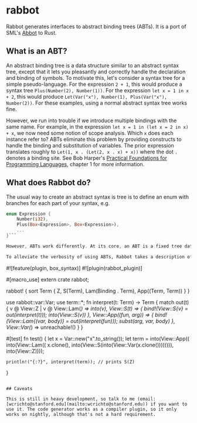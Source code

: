 # rabbot

Rabbot generates interfaces to abstract binding trees (ABTs). It is a port of SML's [Abbot](https://github.com/robsimmons/abbot) to Rust.

## What is an ABT?

An abstract binding tree is a data structure similar to an abstract syntax tree, except that it lets you pleasantly and correctly handle the declaration and binding of symbols. To motivate this, let's consider a syntax tree for a simple pseudo-language. For the expression `2 + 1`, this would produce a syntax tree `Plus(Number(2), Number(1))`. For the expression `let x = 1 in x + 2`, this would produce `Let(Var("x"), Number(1), Plus(Var("x"), Number(2))`. For these examples, using a normal abstract syntax tree works fine.

However, we run into trouble if we introduce multiple bindings with the same name. For example, in the expression `let x = 1 in (let x = 2 in x) + x`, we now need some notion of scope analysis. Which `x` does each instance refer to? ABTs eliminate this problem by providing constructs to handle the binding and substitution of variables. The prior expression translates roughly to `Let(1, x . (Let(2, x . x) + x))` where the dot `.` denotes a binding site. See Bob Harper's [Practical Foundations for Programming Languages](https://www.cs.cmu.edu/~rwh/pfpl/2nded.pdf), chapter 1 for more information.

## What does Rabbot do?

The usual way to create an abstract syntax is tree is to define an enum with branches for each part of your syntax, e.g.

```rust
enum Expression {
    Number(i32),
    Plus(Box<Expression>, Box<Expression>),
    ...
}```

However, ABTs work differently. At its core, an ABT is a fixed tree data structure that is parameterized by a set of operators, where each operator describes functionality like `Number` or `Plus`. See `rabbot/src/abt.rs` for the definition of the data type. This lets you easily re-use the ABT structure for different kinds of programs, but it requires more boilerplate and more code in practice to use.

To alleviate the verbosity of using ABTs, Rabbot takes a description of an abstract binding tree and generates a more concise interface for the programmer to use. For example, one can implement lambda calculus with Peano numerals and its interpreter in a few lines:

```
#![feature(plugin, box_syntax)]
#![plugin(rabbot_plugin)]

#[macro_use] extern crate rabbot;

rabbot! {
    sort Term {
        Z,
        S(Term),
        Lam(Binding<Term> . Term),
        App((Term, Term))
    }
}

use rabbot::var::Var;
use term::*;
fn interpret(t: Term) -> Term {
    match out(t) {
        v @ View::Z | v @ View::Lam(_) => into(v),
        View::S(t) => {
            bind!(View::S{v} = out(interpret(t)));
            into(View::S(v))
        },
        View::App((fun, arg)) => {
            bind!(View::Lam{(var, body)} = out(interpret(fun)));
            subst(arg, var, body)
        },
        View::Var(_) => unreachable!()
    }
}

#[test]
fn test() {
    let x = Var::new("x".to_string());
    let term = into(View::App((
        into(View::Lam((
            x.clone(), into(View::S(into(View::Var(x.clone()))))))),
        into(View::Z))));

    println!("{:?}", interpret(term)); // prints S(Z)
}
```

## Caveats

This is still in heavy development, so talk to me (email: [wcrichto@stanford.edu](mailto:wcrichto@stanford.edu)) if you want to use it. The code generator works as a compiler plugin, so it only works on nightly, although that's not a hard requirement.